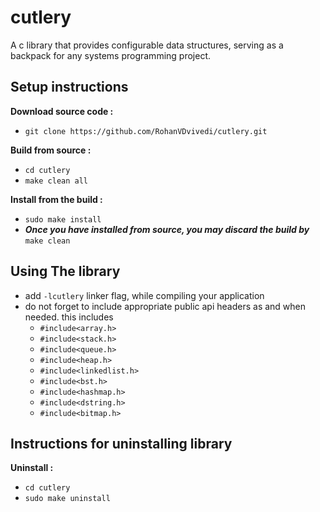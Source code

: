 # cutlery
A c library that provides configurable data structures, serving as a backpack for any systems programming project.

## Setup instructions

**Download source code :**
 * `git clone https://github.com/RohanVDvivedi/cutlery.git`

**Build from source :**
 * `cd cutlery`
 * `make clean all`

**Install from the build :**
 * `sudo make install`
 * ***Once you have installed from source, you may discard the build by*** `make clean`

## Using The library
 * add `-lcutlery` linker flag, while compiling your application
 * do not forget to include appropriate public api headers as and when needed. this includes
   * `#include<array.h>`
   * `#include<stack.h>`
   * `#include<queue.h>`
   * `#include<heap.h>`
   * `#include<linkedlist.h>`
   * `#include<bst.h>`
   * `#include<hashmap.h>`
   * `#include<dstring.h>`
   * `#include<bitmap.h>`

## Instructions for uninstalling library

**Uninstall :**
 * `cd cutlery`
 * `sudo make uninstall`